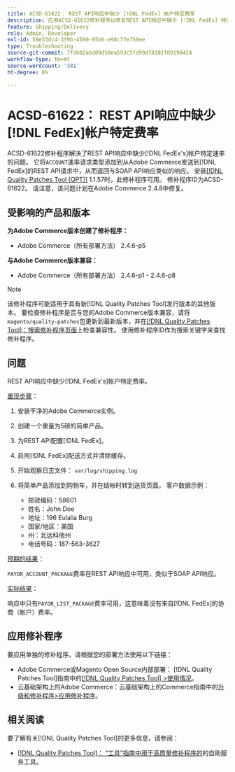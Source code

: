```yaml
---
title: ACSD-61622： REST API响应中缺少 [!DNL FedEx] 帐户特定费率
description: 应用ACSD-61622修补程序以修复REST API响应中缺少 [!DNL FedEx] 特定于帐户的费率的Adobe Commerce问题。
feature: Shipping/Delivery
role: Admin, Developer
exl-id: 59e33dc4-3f9b-4590-95b6-e98c77e750ee
type: Troubleshooting
source-git-commit: 7fdb02a6d89d50ea593c5fd99d78101f89198424
workflow-type: tm+mt
source-wordcount: '381'
ht-degree: 0%

---
```


# ACSD-61622： REST API响应中缺少[!DNL FedEx]帐户特定费率

ACSD-61622修补程序解决了REST API响应中缺少[!DNL FedEx's]帐户特定速率的问题。 它将`ACCOUNT`速率请求类型添加到从Adobe Commerce发送到[!DNL FedEx]的REST API请求中，从而返回与SOAP API响应类似的响应。 安装[[!DNL Quality Patches Tool (QPT)]](/help/tools/quality-patches-tool/quality-patches-tool-to-self-serve-quality-patches.md) 1.1.57时，此修补程序可用。 修补程序ID为ACSD-61622。 请注意，该问题计划在Adobe Commerce 2.4.8中修复。

## 受影响的产品和版本

**为Adobe Commerce版本创建了修补程序：**

* Adobe Commerce（所有部署方法） 2.4.6-p5

**与Adobe Commerce版本兼容：**

* Adobe Commerce（所有部署方法） 2.4.6-p1 - 2.4.6-p8

>[!NOTE]
>
>该修补程序可能适用于具有新[!DNL Quality Patches Tool]发行版本的其他版本。 要检查修补程序是否与您的Adobe Commerce版本兼容，请将`magento/quality-patches`包更新到最新版本，并在[[!DNL Quality Patches Tool]：搜索修补程序页面](https://experienceleague.adobe.com/tools/commerce-quality-patches/index.html?lang=zh-Hans)上检查兼容性。 使用修补程序ID作为搜索关键字来查找修补程序。

## 问题

REST API响应中缺少[!DNL FedEx's]帐户特定费率。

<u>重现步骤</u>：

1. 安装干净的Adobe Commerce实例。
1. 创建一个重量为5磅的简单产品。
1. 为REST API配置[!DNL FedEx]。
1. 启用[!DNL FedEx]配送方式并清除缓存。
1. 开始观察日志文件： `var/log/shipping.log`
1. 将简单产品添加到购物车，并在结帐时转到送货页面。 客户数据示例：

   * 邮政编码：58601
   * 姓名：John Doe
   * 地址：196 Eulalia Burg
   * 国家/地区：美国
   * 州：北达科他州
   * 电话号码：187-563-3627

<u>预期的结果</u>：

`PAYOR_ACCOUNT_PACKAGE`费率在REST API响应中可用，类似于SOAP API响应。

<u>实际结果</u>：

响应中只有`PAYOR_LIST_PACKAGE`费率可用，这意味着没有来自[!DNL FedEx]的协商（帐户）费率。

## 应用修补程序

要应用单独的修补程序，请根据您的部署方法使用以下链接：

* Adobe Commerce或Magento Open Source内部部署： [!DNL Quality Patches Tool]指南中的[[!DNL Quality Patches Tool] >使用情况](/help/tools/quality-patches-tool/usage.md)。
* 云基础架构上的Adobe Commerce：云基础架构上的Commerce指南中的[升级和修补程序>应用修补程序](https://experienceleague.adobe.com/docs/commerce-cloud-service/user-guide/develop/upgrade/apply-patches.html?lang=zh-Hans)。

## 相关阅读

要了解有关[!DNL Quality Patches Tool]的更多信息，请参阅：

* [[!DNL Quality Patches Tool]： “工具”指南中用于高质量修补程序的](/help/tools/quality-patches-tool/quality-patches-tool-to-self-serve-quality-patches.md)的自助服务工具。
